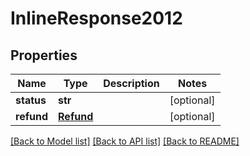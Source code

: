 # InlineResponse2012

## Properties
Name | Type | Description | Notes
------------ | ------------- | ------------- | -------------
**status** | **str** |  | [optional] 
**refund** | [**Refund**](Refund.md) |  | [optional] 

[[Back to Model list]](../README.md#documentation-for-models) [[Back to API list]](../README.md#documentation-for-api-endpoints) [[Back to README]](../README.md)


